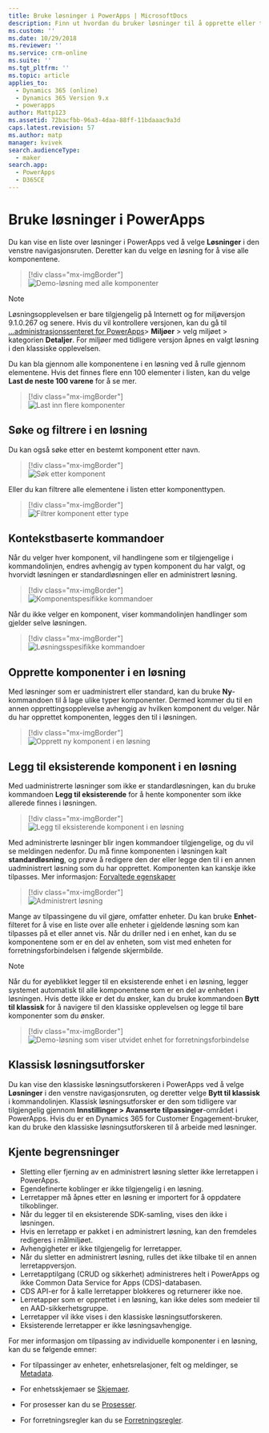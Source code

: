 ```yaml
---
title: Bruke løsninger i PowerApps | MicrosoftDocs
description: Finn ut hvordan du bruker løsninger til å opprette eller tilpasse apper
ms.custom: ''
ms.date: 10/29/2018
ms.reviewer: ''
ms.service: crm-online
ms.suite: ''
ms.tgt_pltfrm: ''
ms.topic: article
applies_to:
  - Dynamics 365 (online)
  - Dynamics 365 Version 9.x
  - powerapps
author: Mattp123
ms.assetid: 72bacfbb-96a3-4daa-88ff-11bdaaac9a3d
caps.latest.revision: 57
ms.author: matp
manager: kvivek
search.audienceType:
  - maker
search.app:
  - PowerApps
  - D365CE
---
```

# <a name="use-solutions-in-powerapps"></a>Bruke løsninger i PowerApps

 Du kan vise en liste over løsninger i PowerApps ved å velge **Løsninger** i den venstre navigasjonsruten. Deretter kan du velge en løsning for å vise alle komponentene. 
 
> [!div class="mx-imgBorder"]  
> ![Demo-løsning med alle komponenter](media/solution-all-items-list.PNG "Demo-løsning med alle komponenter")  
 
> [!NOTE]
>  Løsningsopplevelsen er bare tilgjengelig på Internett og for miljøversjon 9.1.0.267 og senere. Hvis du vil kontrollere versjonen, kan du gå til [...administrasjonssenteret for PowerApps](https://admin.powerapps.com/)> **Miljøer** > velg miljøet > kategorien **Detaljer**. For miljøer med tidligere versjon åpnes en valgt løsning i den klassiske opplevelsen.  
 
 Du kan bla gjennom alle komponentene i en løsning ved å rulle gjennom elementene. Hvis det finnes flere enn 100 elementer i listen, kan du velge **Last de neste 100 varene** for å se mer. 
 
> [!div class="mx-imgBorder"]  
> ![Last inn flere komponenter](media/load-more.PNG "Last inn flere komponenter")  

 ## <a name="search-and-filter-in-a-solution"></a>Søke og filtrere i en løsning
 
 Du kan også søke etter en bestemt komponent etter navn. 
 
> [!div class="mx-imgBorder"]  
> ![Søk etter komponent](media/solution-search-box.png "Søk etter komponent")  
 
 Eller du kan filtrere alle elementene i listen etter komponenttypen.
  
> [!div class="mx-imgBorder"]  
> ![Filtrer komponent etter type](media/solution-filter.PNG "Filtrer komponent etter type")  
 
 ## <a name="contextual-commands"></a>Kontekstbaserte kommandoer
 
 Når du velger hver komponent, vil handlingene som er tilgjengelige i kommandolinjen, endres avhengig av typen komponent du har valgt, og hvorvidt løsningen er standardløsningen eller en administrert løsning. 
 
> [!div class="mx-imgBorder"]  
> ![Komponentspesifikke kommandoer](media/component-commands.png "Komponentspesifikke kommandoer")  
 
 Når du ikke velger en komponent, viser kommandolinjen handlinger som gjelder selve løsningen. 
 
> [!div class="mx-imgBorder"]  
> ![Løsningsspesifikke kommandoer](media/solution-commands.PNG "Løsningsspesifikke kommandoer")  
 
 ## <a name="create-components-in-a-solution"></a>Opprette komponenter i en løsning
 Med løsninger som er uadministrert eller standard, kan du bruke **Ny**-kommandoen til å lage ulike typer komponenter. Dermed kommer du til en annen opprettingsopplevelse avhengig av hvilken komponent du velger. Når du har opprettet komponenten, legges den til i løsningen. 
 
> [!div class="mx-imgBorder"]  
> ![Opprett ny komponent i en løsning](media/solution-new-component.PNG "Opprett ny komponent i en løsning")  
 
 ## <a name="add-an-existing-component-to-a-solution"></a>Legg til eksisterende komponent i en løsning
 
 Med uadministrerte løsninger som ikke er standardløsningen, kan du bruke kommandoen **Legg til eksisterende** for å hente komponenter som ikke allerede finnes i løsningen.  
 
> [!div class="mx-imgBorder"]  
> ![Legg til eksisterende komponent i en løsning](media/solution-add-existing-component.PNG "Legg til eksisterende komponent i en løsning")  
  
 Med administrerte løsninger blir ingen kommandoer tilgjengelige, og du vil se meldingen nedenfor. Du må finne komponenten i løsningen kalt **standardløsning**, og prøve å redigere den der eller legge den til i en annen uadministrert løsning som du har opprettet. Komponenten kan kanskje ikke tilpasses. Mer informasjon: [Forvaltede egenskaper](solutions-overview.md#managed-properties)

> [!div class="mx-imgBorder"]  
> ![Administrert løsning](media/managed-solution.PNG "Administrert løsning")  

 Mange av tilpassingene du vil gjøre, omfatter enheter. Du kan bruke **Enhet**-filteret for å vise en liste over alle enheter i gjeldende løsning som kan tilpasses på et eller annet vis. Når du driller ned i en enhet, kan du se komponentene som er en del av enheten, som vist med enheten for forretningsforbindelsen i følgende skjermbilde. 
 
> [!NOTE]
>  Når du for øyeblikket legger til en eksisterende enhet i en løsning, legger systemet automatisk til alle komponentene som er en del av enheten i løsningen. Hvis dette ikke er det du ønsker, kan du bruke kommandoen **Bytt til klassisk** for å navigere til den klassiske opplevelsen og legge til bare komponenter som du ønsker. <!-- We will soon improve this experience from PowerApps and allow you to select only the specific component(s) under entity that you want to add into a solution. -->
  
> [!div class="mx-imgBorder"]  
> ![Demo-løsning som viser utvidet enhet for forretningsforbindelse](media/solution-entity-account.png "Demo-løsning som viser utvidet enhet for forretningsforbindelse")  

## <a name="classic-solution-explorer"></a>Klassisk løsningsutforsker

Du kan vise den klassiske løsningsutforskeren i PowerApps ved å velge **Løsninger** i den venstre navigasjonsruten, og deretter velge **Bytt til klassisk** i kommandolinjen. Klassisk løsningsutforsker er den som tidligere var tilgjengelig gjennom **Innstillinger > Avanserte tilpassinger**-området i PowerApps. Hvis du er en Dynamics 365 for Customer Engagement-bruker, kan du bruke den klassiske løsningsutforskeren til å arbeide med løsninger.  

## <a name="known-limitations"></a>Kjente begrensninger

- Sletting eller fjerning av en administrert løsning sletter ikke lerretappen i PowerApps.
- Egendefinerte koblinger er ikke tilgjengelig i en løsning.
- Lerretapper må åpnes etter en løsning er importert for å oppdatere tilkoblinger.
- Når du legger til en eksisterende SDK-samling, vises den ikke i løsningen. 
- Hvis en lerretapp er pakket i en administrert løsning, kan den fremdeles redigeres i målmiljøet.
- Avhengigheter er ikke tilgjengelig for lerretapper.
- Når du sletter en administrert løsning, rulles det ikke tilbake til en annen lerretappversjon. 
-   Lerretapptilgang (CRUD og sikkerhet) administreres helt i PowerApps og ikke Common Data Service for Apps (CDS)-databasen.
-   CDS API-er for å kalle lerretapper blokkeres og returnerer ikke noe. 
-   Lerretapper som er opprettet i en løsning, kan ikke deles som medeier til en AAD-sikkerhetsgruppe.
-   Lerretapper vil ikke vises i den klassiske løsningsutforskeren.
-   Eksisterende lerretapper er ikke løsningsavhengige. 

 For mer informasjon om tilpassing av individuelle komponenter i en løsning, kan du se følgende emner:  
  
-   For tilpassinger av enheter, enhetsrelasjoner, felt og meldinger, se [Metadata](create-edit-metadata.md).  
  
-   For enhetsskjemaer se [Skjemaer](../model-driven-apps/create-design-forms.md).  
  
-   For prosesser kan du se [Prosesser](../model-driven-apps/guide-staff-through-common-tasks-processes.md).  
  
-   For forretningsregler kan du se [Forretningsregler](../model-driven-apps/create-business-rules-recommendations-apply-logic-form.md).  
